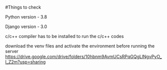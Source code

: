 #Things to check

Python version - 3.8

Django version - 3.0

c/c++ compiler has to be installed to run the c/c++ codes

download the venv files and activate the environment before running the server https://drive.google.com/drive/folders/10hbnm9AvmUCsRPqGQgLlNgvPyO_I_Z2m?usp=sharing
